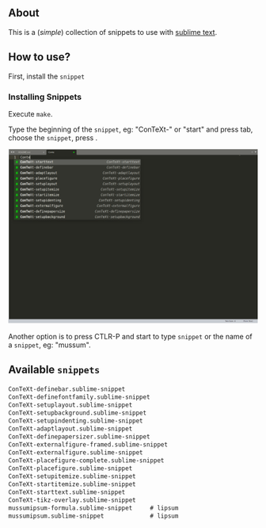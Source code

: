
About
-----
This is a (*simple*) collection of snippets to use with [sublime text](http://www.sublimetext.com/).

How to use?
-----------

First, install the `snippet`

### Installing Snippets

Execute `make`.


Type the beginning of the `snippet`, eg: "ConTeXt-" or "start" and press tab, choose the `snippet`, press <enter>.

![](snippets.png)

Another option is to press CTLR-P and start to type `snippet` or the name of a `snippet`, eg: "mussum".

Available `snippets`
--------------------


```
ConTeXt-definebar.sublime-snippet
ConTeXt-definefontfamily.sublime-snippet
ConTeXt-setuplayout.sublime-snippet
ConTeXt-setupbackground.sublime-snippet
ConTeXt-setupindenting.sublime-snippet
ConTeXt-adaptlayout.sublime-snippet
ConTeXt-definepapersizer.sublime-snippet
ConTeXt-externalfigure-framed.sublime-snippet
ConTeXt-externalfigure.sublime-snippet
ConTeXt-placefigure-complete.sublime-snippet
ConTeXt-placefigure.sublime-snippet
ConTeXt-setupitemize.sublime-snippet
ConTeXt-startitemize.sublime-snippet
ConTeXt-starttext.sublime-snippet
ConTeXt-tikz-overlay.sublime-snippet
mussumipsum-formula.sublime-snippet     # lipsum
mussumipsum.sublime-snippet				# lipsum
```
